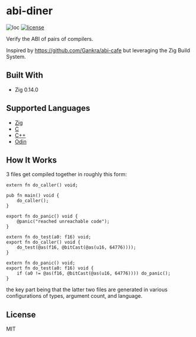 # abi-diner

![loc](https://sloc.xyz/github/nektro/abi-diner)
[![license](https://img.shields.io/github/license/nektro/abi-diner.svg)](https://github.com/nektro/abi-diner/blob/master/LICENSE)

Verify the ABI of pairs of compilers.

Inspired by https://github.com/Gankra/abi-cafe but leveraging the Zig Build System.

## Built With

- Zig 0.14.0

## Supported Languages

- [Zig](https://ziglang.org/)
- [C](https://clang.llvm.org/)
- [C++](https://clang.llvm.org/)
- [Odin](https://odin-lang.org/)

## How It Works

3 files get compiled together in roughly this form:

```zig
extern fn do_caller() void;

pub fn main() void {
    do_caller();
}

export fn do_panic() void {
    @panic("reached unreachable code");
}
```

```zig
extern fn do_test(a0: f16) void;
export fn do_caller() void {
    do_test(@as(f16, @bitCast(@as(u16, 64776))));
}
```

```zig
extern fn do_panic() void;
export fn do_test(a0: f16) void {
    if (a0 != @as(f16, @bitCast(@as(u16, 64776)))) do_panic();
}
```

the key part being that the latter two files are generated in various configurations of types, argument count, and language.

## License

MIT

